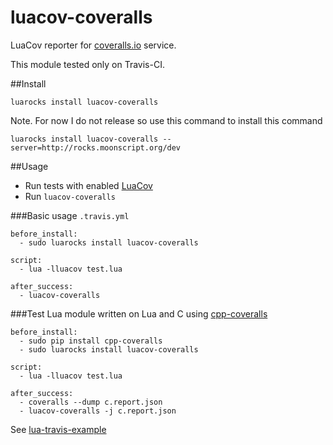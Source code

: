 luacov-coveralls
================

LuaCov reporter for [coveralls.io](https://coveralls.io) service.

This module tested only on Travis-CI.

##Install

```
luarocks install luacov-coveralls
```

Note. For now I do not release so use this command to install this command

```
luarocks install luacov-coveralls --server=http://rocks.moonscript.org/dev
```


##Usage

 * Run tests with enabled [LuaCov](https://github.com/keplerproject/luacov)
 * Run `luacov-coveralls`

###Basic usage `.travis.yml`

```
before_install:
  - sudo luarocks install luacov-coveralls

script:
  - lua -lluacov test.lua

after_success:
  - luacov-coveralls
```

###Test Lua module written on Lua and C using [cpp-coveralls](https://github.com/eddyxu/cpp-coveralls)
```
before_install:
  - sudo pip install cpp-coveralls
  - sudo luarocks install luacov-coveralls

script:
  - lua -lluacov test.lua

after_success:
  - coveralls --dump c.report.json
  - luacov-coveralls -j c.report.json
```

See [lua-travis-example](https://github.com/moteus/lua-travis-example)
